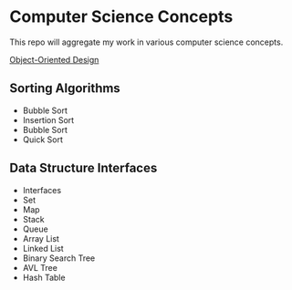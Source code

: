 # Computer Science Concepts

This repo will aggregate my work in various computer science concepts.

[Object-Oriented Design](https://github.com/coolinmc6/CS-concepts/blob/master/OO-design.md)


## Sorting Algorithms
- Bubble Sort
- Insertion Sort
- Bubble Sort
- Quick Sort

## Data Structure Interfaces

- Interfaces
- Set
- Map
- Stack
- Queue
- Array List
- Linked List
- Binary Search Tree
- AVL Tree
- Hash Table
